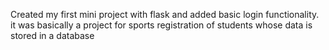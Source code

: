 Created my first mini project with flask and added basic login functionality.
it was basically a project for sports registration of students whose data is stored in a database
